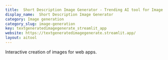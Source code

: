 ```yaml
---
title:  Short Description Image Generator - Trending AI tool for Image generation and best alternatives
display_name:  Short Description Image Generator
category: Image generation
category_slug: image-generation
key: textgeneratedimagegenerate_streamlit_app
website: https://textgeneratedimagegenerate.streamlit.app/
layout: aitool
---
```


Interactive creation of images for web apps.
